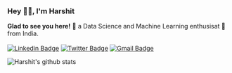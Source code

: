 ### Hey 👋🏽, I'm Harshit

**Glad to see you here!** :star_struck: a Data Science and Machine Learning enthusisat 🚀 from India. <br> <br> 
[![Linkedin Badge](https://img.shields.io/badge/-HarshitSingh-blue?style=social&logo=Linkedin&logoColor=blue&link=https://www.linkedin.com/in/harshit-singh-7056361b9/)](https://www.linkedin.com/in/harshit-singh-7056361b9/)
[![Twitter Badge](http://img.shields.io/badge/-@harshiit_singh-1ca0f1?style=social&logo=twitter&logoColor=blue&link=https://twitter.com/harshiit_singh)](https://twitter.com/harshiit_singh) 
[![Gmail Badge](https://img.shields.io/badge/-GMail-c14438?style=social&logo=Gmail&logoColor=red&link=mailto:harman.s2021@gmail.com)](mailto:harman.s2021@gmail.com)

![Harshit's github stats](https://github-readme-stats.vercel.app/api?username=harshiitsingh&show_icons=true&hide_border=true)
